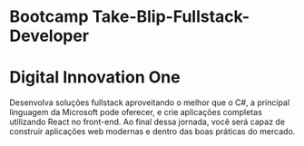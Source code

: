 # Bootcamp Take-Blip-Fullstack-Developer

# Digital Innovation One

Desenvolva soluções fullstack aproveitando o melhor que o C#, a principal linguagem da Microsoft pode oferecer, e crie aplicações completas utilizando React no front-end. Ao final dessa jornada, você será capaz de construir aplicações web modernas e dentro das boas práticas do mercado.

